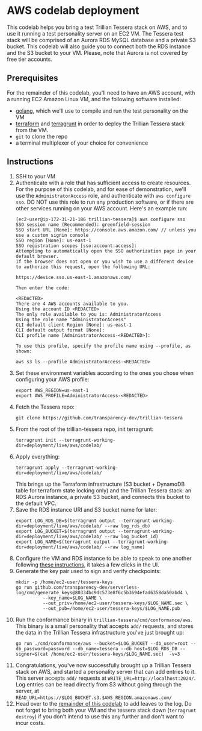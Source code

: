 # AWS codelab deployment

This codelab helps you bring a test Trillian Tessera stack on AWS,
and to use it running a test personality server on an EC2 VM.
The Tessera test stack will be comprised of an Aurora RDS MySQL database
and a private S3 bucket. This codelab will also guide you to connect both
the RDS instance and the S3 bucket to your VM. Please, note that Aurora
is not covered by free tier accounts.
 
## Prerequisites
For the remainder of this codelab, you'll need to have an AWS account,
with a running EC2 Amazon Linux VM, and the following software installed:
 - [golang](https://go.dev/doc/install), which we'll use to compile and
   run the test personality on the VM
 - [terraform](https://developer.hashicorp.com/terraform/tutorials/aws-get-started/install-cli)
   and [terragrunt](https://terragrunt.gruntwork.io/docs/getting-started/install/)
   in order to deploy the Trillian Tessera stack from the VM.
 - `git` to clone the repo
 - a terminal multiplexer of your choice for convenience

## Instructions

 1. SSH to your VM
 1. Authenticate with a role that has sufficient access to create resources.
    For the purpose of this codelab, and for ease of demonstration, we'll use
    the `AdministratorAccess` role, and authenticate with `aws configure sso`.
    DO NOT use this role to run any production software, or if there are other
    services running on your AWS account.
    Here's an example run:
    ```
    [ec2-user@ip-172-31-21-186 trillian-tessera]$ aws configure sso
    SSO session name (Recommended): greenfield-session
    SSO start URL [None]: https://console.aws.amazon.com/ // unless you use a custom signin console
    SSO region [None]: us-east-1
    SSO registration scopes [sso:account:access]:
    Attempting to automatically open the SSO authorization page in your default browser.
    If the browser does not open or you wish to use a different device to authorize this request, open the following URL:
    
    https://device.sso.us-east-1.amazonaws.com/
    
    Then enter the code:
    
    <REDACTED>
    There are 4 AWS accounts available to you.
    Using the account ID <REDACTED>
    The only role available to you is: AdministratorAccess
    Using the role name "AdministratorAccess"
    CLI default client Region [None]: us-east-1
    CLI default output format [None]:
    CLI profile name [AdministratorAccess-<REDACTED>]:
    
    To use this profile, specify the profile name using --profile, as shown:
    
    aws s3 ls --profile AdministratorAccess-<REDACTED>
    ```
 1. Set these environment variables according to the ones you chose when configuring
    your AWS profile:
    ```
    export AWS_REGION=us-east-1
    export AWS_PROFILE=AdministratorAccess-<REDACTED>
    ```
 1. Fetch the Tessera repo:
    ```
    git clone https://github.com/transparency-dev/trillian-tessera
    ```
 1. From the root of the trillian-tessera repo, init terragrunt:
    ```
    terragrunt init --terragrunt-working-dir=deployment/live/aws/codelab/
    ```
 1. Apply everything:
    ```
    terragrunt apply --terragrunt-working-dir=deployment/live/aws/codelab/
    ```
    This brings up the Terraform infrastructure (S3 bucket + DynamoDB table
    for terraform state locking only) and the Trillian Tessera stack: an RDS
    Aurora instance, a private S3 bucket, and connects this bucket to the
    default VPC.
 1. Save the RDS instance URI and S3 bucket name for later:
    ```
    export LOG_RDS_DB=$(terragrunt output --terragrunt-working-dir=deployment/live/aws/codelab/ --raw log_rds_db)
    export LOG_BUCKET=$(terragrunt output --terragrunt-working-dir=deployment/live/aws/codelab/ --raw log_bucket_id)
    export LOG_NAME=$(terragrunt output --terragrunt-working-dir=deployment/live/aws/codelab/ --raw log_name)
    ```
 1. Configure the VM and RDS instance to be able to speak to one another following
    [these instructions](https://docs.aws.amazon.com/AWSEC2/latest/UserGuide/tutorial-ec2-rds-option3.html),
    it takes a few clicks in the UI.
 1. Generate the key pair used to sign and verify checkpoints:
    ```
    mkdir -p /home/ec2-user/tessera-keys
    go run github.com/transparency-dev/serverless-log/cmd/generate_keys@80334bc9dc573e8f6c5b3694efad6358da50abd4 \
              --key_name=$LOG_NAME \
              --out_priv=/home/ec2-user/tessera-keys/$LOG_NAME.sec \
              --out_pub=/home/ec2-user/tessera-keys/$LOG_NAME.pub
    ```
 1. Run the conformance binary in `trillian-tessera/cmd/conformance/aws`.
    This binary is a small personality that accepts `add/` requests,
    and stores the data in the Trillian Tessera infrastructure you've
    just brought up:
    ```
    go run ./cmd/conformance/aws --bucket=$LOG_BUCKET --db_user=root --db_password=password --db_name=tessera --db_host=$LOG_RDS_DB --signer=$(cat /home/ec2-user/tessera-keys/$LOG_NAME.sec)  -v=3
    ```
 1. Congratulations, you've now successfully brought up a Trillian Tessera
    stack on AWS, and started a personality server that can add entries to it.
    This server accepts `add/` requests at `WRITE_URL=http://localhost:2024/`.
    Log entries can be read directly from S3 without going through the server,
    at `READ_URL=https://$LOG_BUCKET.s3.$AWS_REGION.amazonaws.com/`
 1. Head over to the [remainder of this codelab](https://github.com/transparency-dev/trillian-tessera/tree/main/cmd/conformance#codelab)
    to add leaves to the log. Do not forget to bring both your VM and the tessera stack down
    (`terragrunt destroy`) if you don't intend to use this any further and don't want to incur costs.
 